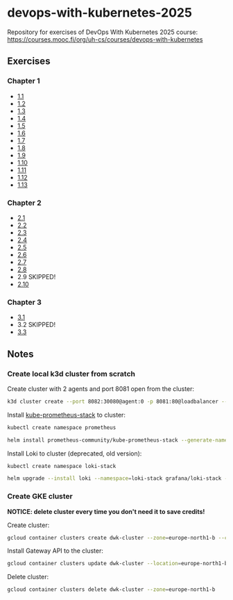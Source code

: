 # devops-with-kubernetes-2025

Repository for exercises of DevOps With Kubernetes 2025 course: https://courses.mooc.fi/org/uh-cs/courses/devops-with-kubernetes

## Exercises

### Chapter 1

- [1.1](https://github.com/MiguelSombrero/devops-with-kubernetes-2025/tree/1.1/log_output/log-output)
- [1.2](https://github.com/MiguelSombrero/devops-with-kubernetes-2025/tree/1.2/the_project)
- [1.3](https://github.com/MiguelSombrero/devops-with-kubernetes-2025/tree/1.3/log_output/log-output)
- [1.4](https://github.com/MiguelSombrero/devops-with-kubernetes-2025/tree/1.4/the_project)
- [1.5](https://github.com/MiguelSombrero/devops-with-kubernetes-2025/tree/1.5/the_project)
- [1.6](https://github.com/MiguelSombrero/devops-with-kubernetes-2025/tree/1.6/the_project)
- [1.7](https://github.com/MiguelSombrero/devops-with-kubernetes-2025/tree/1.7/log_output)
- [1.8](https://github.com/MiguelSombrero/devops-with-kubernetes-2025/tree/1.8/the_project)
- [1.9](https://github.com/MiguelSombrero/devops-with-kubernetes-2025/tree/1.9/log_output)
- [1.10](https://github.com/MiguelSombrero/devops-with-kubernetes-2025/tree/1.10/log_output/log-output-app)
- [1.11](https://github.com/MiguelSombrero/devops-with-kubernetes-2025/tree/1.11/log_output)
- [1.12](https://github.com/MiguelSombrero/devops-with-kubernetes-2025/tree/1.12/the_project)
- [1.13](https://github.com/MiguelSombrero/devops-with-kubernetes-2025/tree/1.13/the_project)

### Chapter 2

- [2.1](https://github.com/MiguelSombrero/devops-with-kubernetes-2025/tree/2.1/log_output)
- [2.2](https://github.com/MiguelSombrero/devops-with-kubernetes-2025/tree/2.2/the_project)
- [2.3](https://github.com/MiguelSombrero/devops-with-kubernetes-2025/tree/2.3/log_output)
- [2.4](https://github.com/MiguelSombrero/devops-with-kubernetes-2025/tree/2.4/the_project)
- [2.5](https://github.com/MiguelSombrero/devops-with-kubernetes-2025/tree/2.5/log_output)
- [2.6](https://github.com/MiguelSombrero/devops-with-kubernetes-2025/tree/2.6/the_project)
- [2.7](https://github.com/MiguelSombrero/devops-with-kubernetes-2025/tree/2.7/log_output)
- [2.8](https://github.com/MiguelSombrero/devops-with-kubernetes-2025/tree/2.8/the_project)
- 2.9 SKIPPED!
- [2.10](https://github.com/MiguelSombrero/devops-with-kubernetes-2025/tree/2.10/the_project)

### Chapter 3

- [3.1](https://github.com/MiguelSombrero/devops-with-kubernetes-2025/tree/3.1/log_output)
- 3.2 SKIPPED!
- [3.3](https://github.com/MiguelSombrero/devops-with-kubernetes-2025/tree/3.3/log_output)


## Notes

### Create local k3d cluster from scratch

Create cluster with 2 agents and port 8081 open from the cluster:

```bash
k3d cluster create --port 8082:30080@agent:0 -p 8081:80@loadbalancer --agents 2
```

Install [kube-prometheus-stack](https://artifacthub.io/packages/helm/prometheus-community/kube-prometheus-stack) to cluster:

```bash
kubectl create namespace prometheus
```

```bash
helm install prometheus-community/kube-prometheus-stack --generate-name --namespace prometheus
```

Install Loki to cluster (deprecated, old version):

```bash
kubectl create namespace loki-stack
```

```bash
helm upgrade --install loki --namespace=loki-stack grafana/loki-stack --set loki.image.tag=2.9.3
```

### Create GKE cluster

**NOTICE: delete cluster every time you don't need it to save credits!**

Create cluster:

```bash
gcloud container clusters create dwk-cluster --zone=europe-north1-b --cluster-version=1.32 --disk-size=64 --num-nodes=4
```

Install Gateway API to the cluster:

````bash
gcloud container clusters update dwk-cluster --location=europe-north1-b --gateway-api=standard
````

Delete cluster:

```bash
gcloud container clusters delete dwk-cluster --zone=europe-north1-b
```
